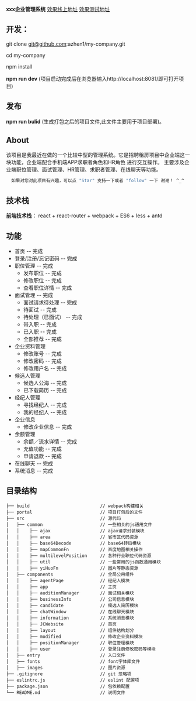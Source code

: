 <b>xxx企业管理系统</b>
[效果线上地址](http://www.jingpipei.com)
[效果测试地址](http://116.62.136.23/)

## 开发：
git clone git@github.com:azhen1/my-company.git

cd my-company

npm install

**npm run dev** (项目启动完成后在浏览器输入http://localhost:8081/即可打开项目)


## 发布
**npm run bulid** (生成打包之后的项目文件,此文件主要用于项目部署)。


## About
该项目是我最近在做的一个比较中型的管理系统。它是招聘租房项目中企业端这一块功能，企业端配合手机端APP求职者角色和HR角色 进行交互操作。
主要涉及企业端职位管理、面试管理、HR管理、求职者管理、在线聊天等功能。

```bash
  如果对您对此项目有兴趣，可以点 "Star" 支持一下或者 "follow" 一下 谢谢！ ^_^
```

## 技术栈

**前端技术栈：** react + react-router + webpack + ES6 + less + antd

## 功能
 - 首页 -- 完成
 - 登录/注册/忘记密码 -- 完成
 - 职位管理 -- 完成
    -  发布职位 -- 完成
    -  修改职位 -- 完成
    -  查看职位详情 -- 完成
 - 面试管理 -- 完成
    -  面试请求待处理 -- 完成
    -  待面试 -- 完成
    -  待处理（已面试） -- 完成
    -  带入职 -- 完成
    -  已入职 -- 完成
    -  全部推荐 -- 完成
 - 企业资料管理
   -  修改账号 -- 完成
   -  修改密码 -- 完成
   -  修改用户名 -- 完成
 - 候选人管理
   -  候选人公海 -- 完成
   -  已下载简历 -- 完成
 - 经纪人管理
   -  寻找经纪人 -- 完成
   -  我的经纪人 -- 完成
 - 企业信息
   -   修改企业信息 -- 完成
 - 余额管理
   -  余额／流水详情 -- 完成
   -  充值功能 -- 完成
   -  申请退款 -- 完成
 - 在线聊天   -- 完成
 - 系统消息   -- 完成


## 目录结构
```shell
├── build                           // webpack构建相关
├── portal                          // 项目打包后的文件
├── src                             // 源代码
│   ├── common                      // 一些相关的js通用文件
│   │    ├── ajax                   // ajax请求封装模块
│   │    ├── area                   // 省市区代码资源
│   │    ├── base64Decode           // base64转码模块
│   │    ├── mapCommonFn            // 百度地图相关操作
│   │    ├── multilevelPosition     // 各种行业职位代码资源
│   │    ├── util                   // 一些常用的js函数通用模块
│   │    ├── yiHuoFn                // 图片等静态资源
│   ├── components                  // 全局公用组件
│   │    ├── agentPage              // 经纪人模块
│   │    ├── app                    // 主页
│   │    ├── auditionManager        // 面试相关模块
│   │    ├── businessInfo           // 公司信息模块
│   │    ├── candidate              // 候选人简历模块
│   │    ├── chatWindow             // 在线聊天模块
│   │    ├── information            // 系统消息模块
│   │    ├── JCWebsite              // 首页
│   │    ├── layout                 // 组件结构划分
│   │    ├── modified               // 修改企业资料模块
│   │    ├── positionManager        // 职位管理模块
│   │    ├── user                   // 登录注册修改密码等模块
│   ├── entry                       // 入口文件
│   ├── fonts                       // font字体库文件
│   ├── images                      // 图片资源
├── .gitignore                      // git 忽略项
├── eslintrc.js                     // eslint 配置项
├── package.json                    // 包依赖配置
└── README.md                       // 说明文件







